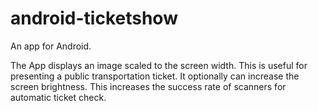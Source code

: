 # android-ticketshow
An app for Android.

The App displays an image scaled to the screen width. This is useful for presenting a public transportation ticket.
It optionally can increase the screen brightness. This increases the success rate of scanners for automatic ticket check.

